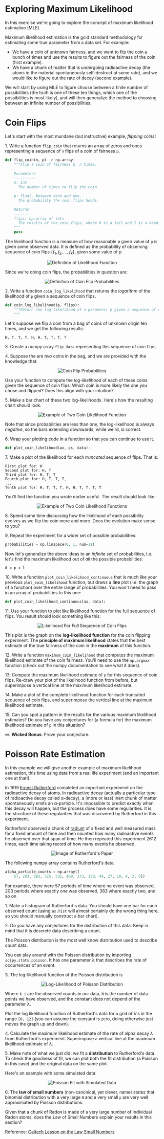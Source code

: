 # Exploring Maximum Likelihood

In this exercise we're going to explore the concept of maximum likelihood estimation (MLE).

Maximum likelihood estimation is the gold standard methodology for estimating some true parameter from a data set.  For example:

  - We have a coin of unknown fairness, and we want to flip the coin a bunch of times and use the results to figure out the fairness of the coin (first example).
  - We have a chunk of matter that is undergoing radioactive decay (the atoms in the material spontaneously self-destruct at some rate), and we would like to figure out the rate of decay (second example).
  
We will start by using MLE to figure choose between a finite number of possibilities (the truth is one of these ten things, which one of the possibilities is most likely), and will then generalize the method to choosing between an infinite number of possibilities.


# Coin Flips

Let's start with the most mundane (but instructive) example, *flipping coins*!

1\. Write a function `flip_coin` that returns an array of zeros and ones representing a sequence of `n` flips of a coin of fairness `p`.

```python
def flip_coin(n, p) -> np.array:
    """Flip a coin of fairness p, n times.
    
    Parameters
    ----------
    n: int
      The number of times to flip the coin.

    p: float, between zero and one.
      The probability the coin flips heads.

    Returns
    -------
    flips: np.array of ints
      The results of the coin flips, where 0 is a tail and 1 is a head.
    """
    pass
```

The likelihood function is a measure of how reasonable a given value of `p` is given some observed data.  It is defined as the probability of observing sequence of coin flips $\{f_1, f_2, \ldots, f_k\}$, given some value of `p`:

<p align=center>
<img src="img/likelihood-definition.png" alt="Definition of Likelihood Function">
</p>

Since we're doing coin flips, the probabilities in question are:

<p align=center>
<img src="img/p-coin-flip-definition.png" alt="Definition of Coin Flip Probabilities">
</p>

2\. Write a function `coin_log_likelihood` that returns the *logarithm* of the likelihood of `p` given a sequence of coin flips.

```python
def coin_log_likelihood(p, flips):
    """Return the log-likelihood of a parameter p given a sequence of coin flips.
    """
```

Let's suppose we flip a coin from a bag of coins of unknown origin ten times, and we get the following results:

```
H, T, T, T, H, H, T, T, T, T
```

3\. Create a numpy array `flip_data` representing this sequence of coin flips.

4\. Suppose the are *two* coins in the bag, and we are provided with the knowledge that:

<p align=center>
<img src="img/coin-ps.png" alt="Coin Flip Probabilities">
</p>

Use your function to compute the *log-likelihood* of each of these coins given the sequence of coin flips.  Which coin is more likely the one you chose and flipped?  Does this align with your intuition?

5\. Make a bar chart of these two log-likelihoods.  Here's how the resulting chart should look.

<p align=center>
<img src="img/two-coin-likelihood.png" alt="Example of Two Coin Likelihood Function">
</p>

Note that since probabilities are less than one, the log-likelihood is always *negative*, so the bars extending downwards, while weird, is correct.

6\. Wrap your plotting code in a function so that you can continue to use it.

```python
def plot_coin_likelihood(ax, ps, data):
```

7\. Make a plot of the likelihood for each *truncated* sequence of flips.  That is:

```
First plot for: H
Second plot for: H, T
Third plot for: H, T, T
Fourth plot for: H, T, T, T,
...
Tenth plot for: H, T, T, T, H, H, T, T, T, T
```

You'll find the function you wrote earlier useful.  The result should look like:

<p align=center>
<img src="img/two-coin-likelihoods.png" alt="Example of Two Coin Likelihood Functions">
</p>

8\. Spend some time discussing how the likelihood of each possibility evolves as we flip the coin more and more.  Does the evolution make sense to you?

9\. Repeat the experiment for a wider set of possible probabilities:
    
```python
probabilities = np.linspace(0, 1, num=11)
```

Now let's generalize the above ideas to an *infinite* set of probabilities, i.e. let's find the maximum likelihood out of *all* the possible probabilities:

```
0 < p < 1
```

10\. Write a function `plot_coin_likelihood_continuous` that is much like your previous `plot_coin_likelihood` function, but draws a **line** plot (i.e. the graph of a function) over the entire range of probabilities.  You won't need to pass in an array of probabilities to this one:

```python
def plot_coin_likelihood_continuous(ax, data):
```

11\. Use your function to plot like likelihood function for the full sequence of flips.  You result should look something like this:

<p align=center>
<img src="img/coin-likelihood-continuous.png" alt="Likelihood For Full Sequence of Coin Flips">
</p>

This plot is the graph on the **log-likelihood function** for the coin flipping experiment.  The **principle of maximum likelihood** states that the best estimate of the true fairness of the coin in the **maximum** of this function.

12\. Write a function `maximum_coin_likelihood` that computes the maximum likelihood estimate of the coin fairness.  You'll need to use the `np.argmax` function (check out the numpy documentation to see what it does).

13\. Compute the maximum likelihood estimate of `p` for this sequence of coin flips.  Re-draw your plot of the likelihood function from before, but superimpose a vertical line at the maximum likelihood estimate.

14\. Make a plot of the complete likelihood function for each truncated sequence of coin flips, and superimpose the vertical line at the maximum likelihood estimate.

15\. Can you spot a pattern in the results for the various maximum likelihood estimates?  Do you have any conjectures for (a formula for) the maximum likelihood estimate of `p` in this situation?

∞\. **Wicked Bonus**: Prove your conjecture.


# Poisson Rate Estimation

In this example we will give another example of maximum likelihood estimation, this time using data from a real life experiment (and an important one at that!).

In 1919 [Ernest Rutherford](https://en.wikipedia.org/wiki/Ernest_Rutherford) completed an important experiment on the radioactive decay of atoms.  In radioactive decay (actually a particular type of radioactive decay called α-decay), a (more or less) inert chunk of matter spontaneously emits an α-particle.  It's impossible to predict exactly when this decay will happen, but the process does have some regularities.  It is the structure of these regularities that was discovered by Rutherford in this experiment.

Rutherford observed a chunk of [radium](https://en.wikipedia.org/wiki/Radium) of a fixed and well measured mass for a fixed amount of time and then counted how many radioactive events he observed over that span of time.  He then repeated this experiment 2612 times, each time taking record of how many events he observed.

<p align=center>
<img src="img/rutherford-paper.png" alt="Image of Rutherford's Paper">
</p>

The following numpy array contains Rutherford's data.

```python
alpha_particle_counts = np.array([
    57, 203, 383, 525, 532, 408, 273, 139, 49, 27, 10, 4, 2, 0])
```

For example, there were 57 periods of time where no event was observed, 203 periods where exactly one was observed, 383 where exactly two, and so on.

1\. Make a histogram of Rutherford's data.  You should have one bar for each observed count (using `ax.hist` will almost certainly do the wrong thing here, so you should manually construct a bar chart).

2\. Do you have any conjectures for the distribution of this data.  Keep in mind that it is descrete data describing a count.

The Poisson distribution is the most well know distribution used to describe count data.

You can play around with the Poisson distribution by importing `scipy.stats.poisson`.  It has one parameter λ that describes the rate of occurrences of an event.

3\. The log-likelihood function of the Poisson distribution is

<p align=center>
<img src="img/poisson-log-likelihood.png" alt="Log-Likelihood of Poisson Distribution">
</p>

Where `k_i` are the observed counts in our data, `N` is the number of data points we have observed, and the constant does not depend of the parameter λ.  

Plot the log likelihood function of Rutherford's data for a grid of λ's in the range `[0, 12]` (you can assume the constant is zero, doing otherwise just moves the graph up and down).

4\. Calculate the maximum likelihood estimate of the rate of alpha decay λ from Rutherford's experiment.  Superimpose a vertical line at the maximum likelihood estimate of λ.

5\. Make note of what we just did: we fit a **distribution** to Rutherford's data.  To check the goodness of fit, we can plot both the fit distribution (a Poisson in this case) and the original data on the same plot.

Here's an example with some simulated data:

<p align=center>
<img src="img/simulated-data-and-model.png" alt="Poisson Fit with Simulated Data">
</p>

6\. The **law of small numbers** (non-canonical, yet clever, name) states that binomial distribution with a very large `N` and a very small `p` are very well approximated by Poisson distributions.

Given that a chunk of Radon is made of a very large number of individual Radon atoms, does the Law of Small Numbers explain your results in this section?

Reference: [Caltech Lesson on the Law Small Numbers](http://www.math.caltech.edu/~2016-17/2term/ma003/Notes/Lecture12.pdf)
